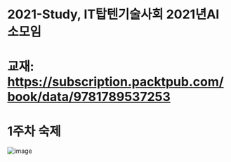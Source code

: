 # 2021-Study, IT탑텐기술사회 2021년AI소모임
# 교재: https://subscription.packtpub.com/book/data/9781789537253

# 1주차 숙제
![image](https://user-images.githubusercontent.com/20570898/123533462-d670bc00-d750-11eb-9b80-461ada66bfa9.png)
